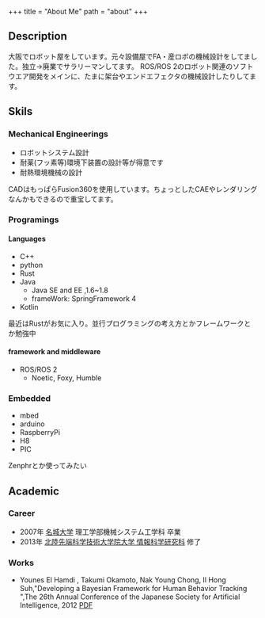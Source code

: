 +++
title = "About Me"
path = "about"
+++

## Description

大阪でロボット屋をしています。元々設備屋でFA・産ロボの機械設計をしてました。独立->廃業でサラリーマンしてます。
ROS/ROS 2のロボット関連のソフトウエア開発をメインに、たまに架台やエンドエフェクタの機械設計したりしてます。

## Skils

### Mechanical Engineerings

+ ロボットシステム設計
+ 耐薬(フッ素等)環境下装置の設計等が得意です
+ 耐熱環境機械の設計

CADはもっぱらFusion360を使用しています。ちょっとしたCAEやレンダリングなんかもできるので重宝してます。

### Programings

#### Languages

+ C++
+ python
+ Rust
+ Java
  + Java SE and EE ,1.6~1.8
  + frameWork: SpringFramework 4
+ Kotlin

最近はRustがお気に入り。並行プログラミングの考え方とかフレームワークとか勉強中

#### framework and middleware

+ ROS/ROS 2
  + Noetic, Foxy, Humble

### Embedded 

+ mbed
+ arduino
+ RaspberryPi
+ H8
+ PIC

Zenphrとか使ってみたい

## Academic

### Career

+ 2007年 [名城大学](http://www.meijo-u.ac.jp/) 理工学部機械システム工学科 卒業
+ 2013年 [北陸先端科学技術大学院大学 情報科学研究科](http://www.jaist.ac.jp) 修了

### Works

+ Younes El Hamdi , Takumi Okamoto, Nak Young Chong, Il Hong Suh,"Developing a Bayesian Framework for Human Behavior Tracking ",The 26th Annual Conference of the Japanese Society for Artificial Intelligence, 2012 [PDF](https://www.jstage.jst.go.jp/article/pjsai/JSAI2012/0/JSAI2012_3P1IOS2a1/_article/-char/ja)

